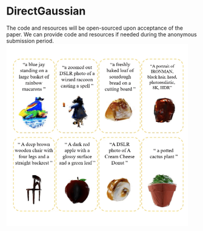 # DirectGaussian
The code and resources will be open-sourced upon acceptance of the paper. We can provide code and resources if needed during the anonymous submission period.
![image](https://github.com/HallingDong/DirectGaussian/blob/main/scr/video.gif)   

